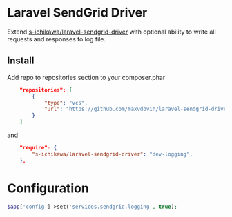 Laravel SendGrid Driver
====

Extend [s-ichikawa/laravel-sendgrid-driver](https://github.com/s-ichikawa/laravel-sendgrid-driver) with optional ability to write all requests and responses to log file.

## Install
Add repo to repositories section to your composer.phar

```json
    "repositories": [
        {
            "type": "vcs",
            "url": "https://github.com/maxvdovin/laravel-sendgrid-driver.git"
        }
    ]
```

and

```json
    "require": {
        "s-ichikawa/laravel-sendgrid-driver": "dev-logging",
    },
```

# Configuration

```php
$app['config']->set('services.sendgrid.logging', true);
```
